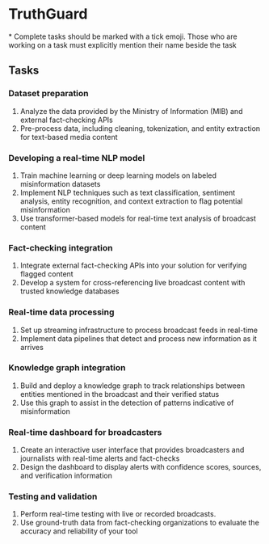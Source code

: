 <h1>TruthGuard</h1>
<p> * Complete tasks should be marked with a tick emoji. Those who are working on a task must explicitly mention their name beside the task</p>

<h2>Tasks</h2>
  
<h3>Dataset preparation</h3>

<ol><li>Analyze the data provided by the Ministry of Information (MIB) and external fact-checking APIs</li>
<li>Pre-process data, including cleaning, tokenization, and entity extraction for text-based media content</li></ol>

<h3>Developing a real-time NLP model</h3>

<ol><li>Train machine learning or deep learning models on labeled misinformation datasets</li>
<li>Implement NLP techniques such as text classification, sentiment analysis, entity recognition, and context extraction to flag potential misinformation</li>
<li>Use transformer-based models for real-time text analysis of broadcast content</li></ol>

<h3>Fact-checking integration</h3>

<ol><li>Integrate external fact-checking APIs into your solution for verifying flagged content</li>
<li>Develop a system for cross-referencing live broadcast content with trusted knowledge databases</li></ol>

<h3>Real-time data processing</h3>

<ol><li>Set up streaming infrastructure to process broadcast feeds in real-time</li>
<li>Implement data pipelines that detect and process new information as it arrives</li></ol>

<h3>Knowledge graph integration</h3>

<ol><li>Build and deploy a knowledge graph to track relationships between entities mentioned in the broadcast and their verified status</li>
<li>Use this graph to assist in the detection of patterns indicative of misinformation</li></ol>

<h3>Real-time dashboard for broadcasters</h3>

<ol><li>Create an interactive user interface that provides broadcasters and journalists with real-time alerts and fact-checks</li>
<li>Design the dashboard to display alerts with confidence scores, sources, and verification information</li></ol>

<h3>Testing and validation</h3>

<ol><li>Perform real-time testing with live or recorded broadcasts.</li>
<li>Use ground-truth data from fact-checking organizations to evaluate the accuracy and reliability of your tool</li></ol>
